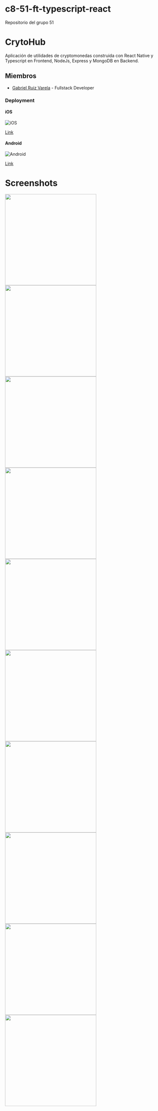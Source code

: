 # c8-51-ft-typescript-react

Repositorio del grupo 51

# CrytoHub

Aplicación de utilidades de cryptomonedas construida con React Native y Typescript en Frontend, NodeJs, Express y MongoDB en Backend.

## Miembros

- [Gabriel Ruiz Varela](https://github.com/GabrielRuizVarela) - Fullstack Developer

### Deployment

#### iOS

![iOS](./Frontend/assets/ios-deploy.png)

[Link](exp://u.expo.dev/update/7a0e247f-5731-4d09-9190-55e8842ca0f6)

#### Android

![Android](./Frontend/assets/android-deploy.png)

[Link](exp://u.expo.dev/update/f7f1346c-824d-4de4-aa2a-dee29b22b12e)

# Screenshots
<!-- set the witdth to 50px an the height automatic -->

<img src="./screenshots/1.png" width="300"/> <img src="./screenshots/2.png" width="300"/> <img src="./screenshots/3.png" width="300"/> <img src="./screenshots/4.png" width="300"/> <img src="./screenshots/5.png" width="300"/> <img src="./screenshots/6.png" width="300"/> <img src="./screenshots/7.png" width="300"/> <img src="./screenshots/8.png" width="300"/> <img src="./screenshots/9.png" width="300"> <img src="./screenshots/10.png" width="300"/>